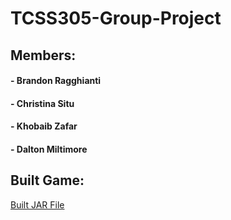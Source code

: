 # **TCSS305-Group-Project**

## Members:
#### - Brandon Ragghianti
#### - Christina Situ
#### - Khobaib Zafar
#### - Dalton Miltimore

## Built Game:

[Built JAR File](/build)
